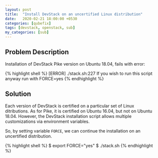 ```yaml
---
layout: post
title:  "Install DevStack on an uncertified Linux distribution"
date:   2020-02-21 18:00:00 +0530
categories: [qubefix]
tags: [devstack, openstack, sub]
my_categories: [sub]
---
```


## Problem Description
Installation of DevStack Pike version on Ubuntu 18.04, fails with error:

{% highlight shell %}
[ERROR] ./stack.sh:227 If you wish to run this script anyway run with FORCE=yes
{% endhighlight %} 

## Solution
Each version of DevStack is certified on a particular set of Linux ditributions. As for Pike, it is certified on Ubuntu 16.04, but not on Ubuntu 18.04. However, the DevStack installation script allows multiple customizations via environment variables. 

So, by setting variable `FORCE`, we can continue the installation on an uncertified distribution.

{% highlight shell %}
$ export FORCE="yes"
$ ./stack.sh
{% endhighlight %} 